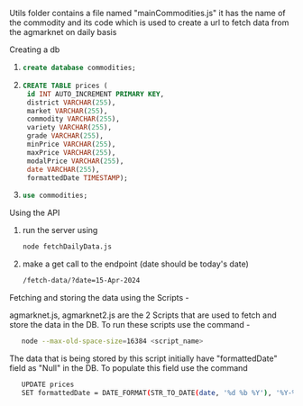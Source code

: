 Utils folder contains a file named "mainCommodities.js" it has the name of the commodity and its code which is used to create a url to fetch data from the agmarknet on daily basis

Creating a db 

1. ```sql
   create database commodities;
   ```
   
3. ```sql
   CREATE TABLE prices (
    id INT AUTO_INCREMENT PRIMARY KEY,
    district VARCHAR(255),
    market VARCHAR(255),
    commodity VARCHAR(255),
    variety VARCHAR(255),
    grade VARCHAR(255),
    minPrice VARCHAR(255),
    maxPrice VARCHAR(255),
    modalPrice VARCHAR(255),
    date VARCHAR(255),
    formattedDate TIMESTAMP);
   ```

3. ```sql
   use commodities;
   ```

Using the API 

1. run the server using
   ```bash
   node fetchDailyData.js
   ```

3. make a get call to the endpoint (date should be today's date)
   ```bash
   /fetch-data/?date=15-Apr-2024
   ```

Fetching and storing the data using the Scripts -

agmarknet.js, agmarknet2.js are the 2 Scripts that are used to fetch and store the data in the DB. 
To run these scripts use the command - 
   ```bash
      node --max-old-space-size=16384 <script_name>
   ```
The data that is being stored by this script initially have "formattedDate" field as "Null" in the DB. To populate this field use the command 
   ```bash
      UPDATE prices
      SET formattedDate = DATE_FORMAT(STR_TO_DATE(date, '%d %b %Y'), '%Y-%m-%dT%H:%i:%s');
   ```




